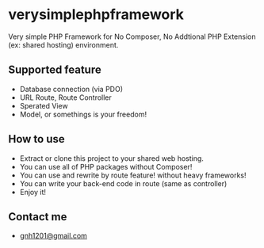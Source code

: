 # verysimplephpframework
Very simple PHP Framework for No Composer, No Addtional PHP Extension (ex: shared hosting) environment.

## Supported feature
- Database connection (via PDO)
- URL Route, Route Controller
- Sperated View
- Model, or somethings is your freedom!

## How to use
- Extract or clone this project to your shared web hosting.
- You can use all of PHP packages without Composer!
- You can use and rewrite by route feature! without heavy frameworks!
- You can write your back-end code in route (same as controller)
- Enjoy it!

## Contact me
- gnh1201@gmail.com
